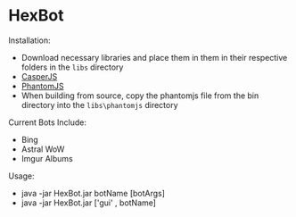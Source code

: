 HexBot
==========

Installation:
 * Download necessary libraries and place them in them in their respective folders in the `libs` directory
  * [CasperJS](http://casperjs.org/)
  * [PhantomJS](http://phantomjs.org/download.html)
   * When building from source, copy the phantomjs file from the bin directory into the `libs\phantomjs` directory

Current Bots Include:
 * Bing
 * Astral WoW
 * Imgur Albums

Usage:
 * java -jar HexBot.jar botName [botArgs]
 * java -jar HexBot.jar ['gui' , botName]
